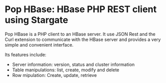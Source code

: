 Pop HBase: HBase PHP REST client using Stargate
===============================================

Pop HBase is a PHP client to an HBase server. It use JSON Rest and the Curl extension to communicate with the HBase server and provides a very simple and convenient interface.

Its features include:

-	Server information: version, status and cluster information
-   Table manipulations: list, create, modify and delete
-	Row mipulation: Create, update, retrieve